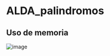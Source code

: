 # ALDA_palindromos


## Uso de memoria
![image](https://user-images.githubusercontent.com/90010884/223772962-9d8ec1bb-14a2-4621-8ca1-3478cb9ae8e6.png)
